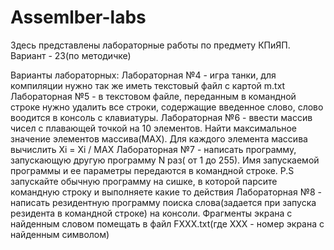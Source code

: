 # Assemlber-labs
Здесь представлены лабораторные работы по предмету КПиЯП. Вариант - 23(по методичке)

Варианты лабораторных:
Лабораторная №4 - игра танки, для компиляции нужно так же иметь текстовый файл с картой m.txt
Лабораторная №5 - в текстовом файле, переданным в командной строке нужно удалить все строки, содержащие введенное слово, слово воодится в консоль с клавиатуры.
Лабораторная №6 - ввести массив чисел с плавающей точкой на 10 элементов. Найти максимальное значение элементов массива(МАХ). Для каждого элемента массива вычислить Xi = Xi / MAX
Лабораторная №7 - написать программу, запускающую другую программу N раз( от 1 до 255). Имя запускаемой программы и ее параметры передаются в командной строке. P.S запускайте обычную программу на сишке, в которой парсите командную строку и выполняете какие то действия
Лабораторная №8 - написать резидентную программу поиска слова(задается при запуска резидента в командной строке) на консоли. Фрагменты экрана с найденным словом помещать в файл FXXX.txt(где XXX - номер экрана с найденным символом)

